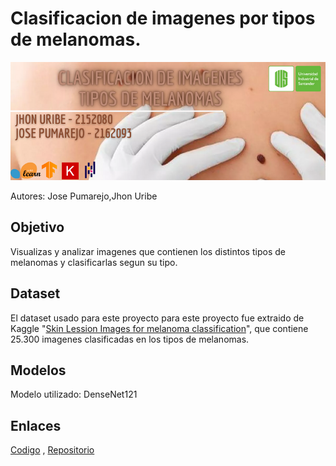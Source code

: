 # Clasificacion de imagenes por tipos de melanomas.

![Banner](https://github.com/josepuma02020/Proyecto-Intelgencia-Artificial---Clasificacion-de-imagenes-por-tipo-de-melanoma/blob/main/Banner.png)

Autores: Jose Pumarejo,Jhon Uribe

## Objetivo

Visualizas y analizar imagenes que contienen los distintos tipos de melanomas y clasificarlas segun su tipo.

## Dataset

El dataset usado para este proyecto para este proyecto fue extraido de Kaggle "[Skin Lession Images for melanoma classification](https://www.kaggle.com/datasets/andrewmvd/isic-2019)", que contiene 25.300 imagenes clasificadas en los tipos de melanomas.

## Modelos

Modelo utilizado: DenseNet121

## Enlaces

[Codigo](https://colab.research.google.com/drive/1F9m5ElIPs9yf55lE5EQVGgPD_0aBhZgF#scrollTo=1fmXiKY7MwZF) , [Repositorio](https://github.com/josepuma02020/Proyecto-Intelgencia-Artificial---Clasificacion-de-imagenes-por-tipo-de-melanoma)
